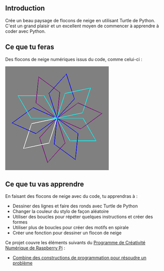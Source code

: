 ## Introduction

Crée un beau paysage de flocons de neige en utilisant Turtle de Python. C'est un grand plaisir et un excellent moyen de commencer à apprendre à coder avec Python.

## Ce que tu feras

Des flocons de neige numériques issus du code, comme celui-ci :

![flocon de Neige](images/makeasnowflake.png)

## Ce que tu vas apprendre

En faisant des flocons de neige avec du code, tu apprendras à :

- Dessiner des lignes et faire des ronds avec Turtle de Python
- Changer la couleur du stylo de façon aléatoire
- Utiliser des boucles pour répéter quelques instructions et créer des formes
- Utiliser plus de boucles pour créer des motifs en spirale
- Créer une fonction pour dessiner un flocon de neige

Ce projet couvre les éléments suivants du [Programme de Créativité Numérique de Raspberry Pi](https://www.raspberrypi.org/curriculum/) :

- [Combine des constructions de programmation pour résoudre un problème](https://www.raspberrypi.org/curriculum/programming/builder)